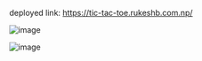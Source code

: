 deployed link: https://tic-tac-toe.rukeshb.com.np/

![image](https://github.com/RukeshB/tic-tac-toe-react/assets/31877424/ff69b231-cce6-49a8-b625-468c833deb64)

![image](https://github.com/RukeshB/tic-tac-toe-react/assets/31877424/790559b4-35dc-4ee1-93bb-c427bc6b976d)
